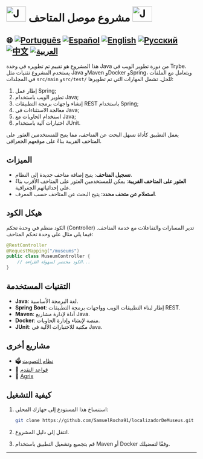 
# <img src="https://blog.geekhunter.com.br/wp-content/uploads/2020/07/pngwing.com_.png" alt="Java Projects Logo" width="52" height="40" /> مشروع موصل المتاحف <img src="https://blog.geekhunter.com.br/wp-content/uploads/2020/07/pngwing.com_.png" alt="Java Projects Logo" width="52" height="40" />

## 🌐 [![Português](https://img.shields.io/badge/Português-green)](https://github.com/SamuelRocha91/localizadorDeMuseus/blob/main/README.md) [![Español](https://img.shields.io/badge/Español-yellow)](https://github.com/SamuelRocha91/localizadorDeMuseus/blob/main/README_es.md) [![English](https://img.shields.io/badge/English-blue)](https://github.com/SamuelRocha91/localizadorDeMuseus/blob/main/README_en.md) [![Русский](https://img.shields.io/badge/Русский-lightgrey)](https://github.com/SamuelRocha91/localizadorDeMuseus/blob/main/README_ru.md) [![中文](https://img.shields.io/badge/中文-red)](https://github.com/SamuelRocha91/localizadorDeMuseus/Agrix/blob/main/README_ch.md) [![العربية](https://img.shields.io/badge/العربية-orange)](https://github.com/SamuelRocha91/Agrix/blob/main/README_ar.md)

<p>هذا المشروع هو تقييم تم تطويره في وحدة Java من دورة تطوير الويب في Trybe. يستخدم المشروع تقنيات مثل Java وMaven وDocker وSpring، ويتعامل مع الملفات في المجلدات <code>src/main</code> و<code>src/test/</code> للحل. تشمل المهارات التي تم تطويرها:</p>
<ol>
  <li>إطار عمل Spring;</li>
  <li>تطوير الويب باستخدام Java;</li>
  <li>إنشاء واجهات برمجة التطبيقات REST باستخدام Spring;</li>
  <li>معالجة الاستثناءات في Java;</li>
  <li>استخدام الحاويات مع Java;</li>
  <li>اختبارات آلية باستخدام JUnit.</li>
</ol>
<p>يعمل التطبيق كأداة تسهل البحث عن المتاحف، مما يتيح للمستخدمين العثور على المتاحف القريبة بناءً على موقعهم الجغرافي.</p>

## الميزات

- **تسجيل المتاحف**: يتيح إضافة متاحف جديدة إلى النظام.
- **العثور على المتاحف القريبة**: يمكن للمستخدمين العثور على المتاحف الأقرب بناءً على إحداثياتهم الجغرافية.
- **استعلام عن متحف محدد**: يتيح البحث عن المتاحف حسب المعرف.

## هيكل الكود

الكود منظم في وحدة تحكم (Controller) تدير المسارات والتفاعلات مع خدمة المتاحف. فيما يلي مثال على وحدة تحكم المتاحف:

```java
@RestController
@RequestMapping("/museums")
public class MuseumController {
    // الكود مختصر لسهولة القراءة...
}
```

## التقنيات المستخدمة

- **Java**: لغة البرمجة الأساسية.
- **Spring Boot**: إطار لبناء التطبيقات الويب وواجهات برمجة التطبيقات REST.
- **Maven**: أداة لإدارة مشاريع Java.
- **Docker**: منصة لإنشاء وإدارة الحاويات.
- **JUnit**: مكتبة للاختبارات الآلية في Java.

## مشاريع أخرى

- 🗳️ [نظام التصويت](https://github.com/SamuelRocha91/sistemaDeVotacao)
- 📃 [قواعد التقدم](https://github.com/SamuelRocha91/project_rule_of_progression)
- 🌱 [Agrix](https://github.com/SamuelRocha91/Agrix)

## كيفية التشغيل

1. استنساخ هذا المستودع إلى جهازك المحلي:
   ```sh
   git clone https://github.com/SamuelRocha91/localizadorDeMuseus.git
   ```

2. انتقل إلى دليل المشروع.

3. قم بتجميع وتشغيل التطبيق باستخدام Maven أو Docker وفقًا لتفضيلك.

---
